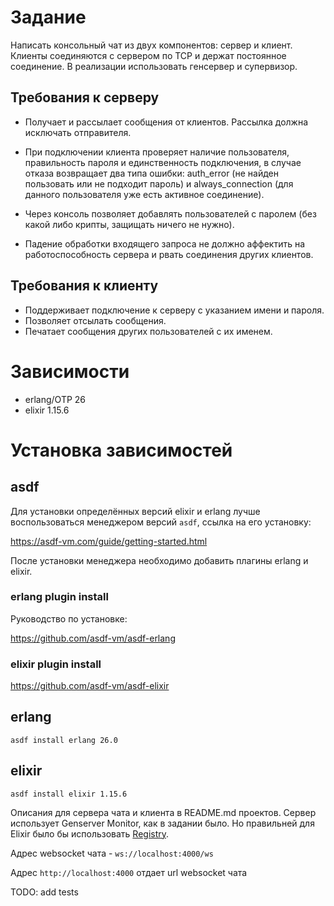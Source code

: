 # Задание

Написать консольный чат из двух компонентов: сервер и клиент. Клиенты соединяются
с сервером по TCP и держат постоянное соединение. В реализации использовать генсервер и супервизор.

## Требования к серверу

  * Получает и рассылает сообщения от клиентов. Рассылка должна исключать отправителя.

  * При подключении клиента проверяет наличие пользователя, правильность пароля и единственность
    подключения, в случае отказа возвращает два типа ошибки: auth_error (не найден пользовать
    или не подходит пароль) и always_connection (для данного пользователя уже есть активное соединение).

  * Через консоль позволяет добавлять пользователей с паролем (без какой либо крипты, защищать ничего не нужно).

  * Падение обработки входящего запроса не должно аффектить на работоспособность сервера
    и рвать соединения других клиентов.

## Требования к клиенту

  * Поддерживает подключение к серверу с указанием имени и пароля.
  * Позволяет отсылать сообщения.
  * Печатает сообщения других пользователей с их именем.

# Зависимости

  * erlang/OTP 26
  * elixir 1.15.6

# Установка зависимостей

## asdf

Для установки определённых версий elixir и erlang лучше воспользоваться менеджером версий `asdf`,
ссылка на его установку:

https://asdf-vm.com/guide/getting-started.html

После установки менеджера необходимо добавить плагины erlang и elixir.

### erlang plugin install

Руководство по установке:

https://github.com/asdf-vm/asdf-erlang

### elixir plugin install

https://github.com/asdf-vm/asdf-elixir

## erlang

`asdf install erlang 26.0`

## elixir

`asdf install elixir 1.15.6`

Описания для сервера чата и клиента в README.md проектов. Сервер использует Genserver Monitor, как в
задании было. Но правильней для Elixir было бы использовать [Registry](https://hexdocs.pm/elixir/1.15.6/Registry.html).

Адрес websocket чата - `ws://localhost:4000/ws`

Адрес `http://localhost:4000` отдает url websocket чата

TODO: add tests
